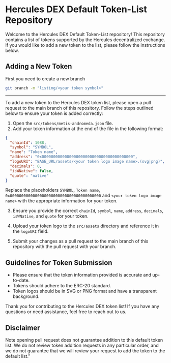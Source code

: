 # Hercules DEX Default Token-List Repository

Welcome to the Hercules DEX Default Token-List repository! This repository contains a list of tokens supported by the Hercules decentralized exchange. If you would like to add a new token to the list, please follow the instructions below.

## Adding a New Token

First you need to create a new branch

```bash
git branch -m "listing/<your token symbol>"
```

------------


To add a new token to the Hercules DEX token list, please open a pull request to the main branch of this repository. Follow the steps outlined below to ensure your token is added correctly:

1. Open the `src/tokens/metis-andromeda.json` file.
2. Add your token information at the end of the file in the following format:

```json
{
  "chainId": 1088,
  "symbol": "SYMBOL",
  "name": "Token name",
  "address": "0x0000000000000000000000000000000000000000",
  "logoURI": "BASE_URL/assets/<your token logo image name>.(svg|png)",
  "decimals": 0,
  "isWNative": false,
  "quote": "native"
}
```

Replace the placeholders `SYMBOL`, `Token name`, `0x0000000000000000000000000000000000000000` and `<your token logo image name>` with the appropriate information for your token.

3. Ensure you provide the correct `chainId`, `symbol`, `name`, `address`, `decimals`, `isWNative`, and `quote` for your token.

4. Upload your token logo to the `src/assets` directory and reference it in the `logoURI` field.

5. Submit your changes as a pull request to the main branch of this repository with the pull request with your branch.



## Guidelines for Token Submission

- Please ensure that the token information provided is accurate and up-to-date.
- Tokens should adhere to the ERC-20 standard.
- Token logos should be in SVG or PNG format and have a transparent background.

Thank you for contributing to the Hercules DEX token list! If you have any questions or need assistance, feel free to reach out to us.

## Disclaimer

Note opening pull request does not guarantee addition to this default token list.
We do not review token addition requests in any particular order, and we do not
guarantee that we will review your request to add the token to the default list."
